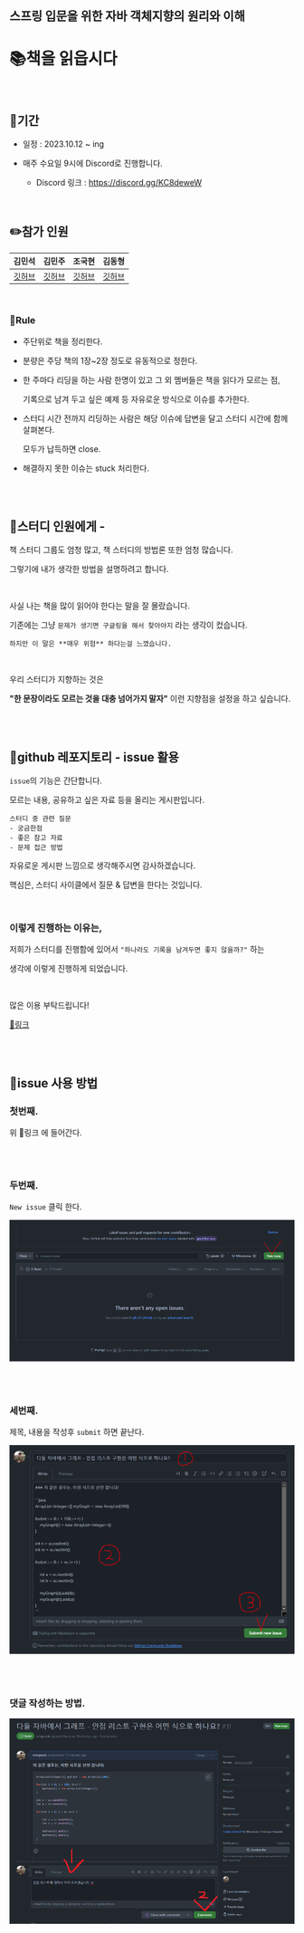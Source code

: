 ## 스프링 입문을 위한 자바 객체지향의 원리와 이해


# 📚책을 읽읍시다

<br/>

## 🚀기간

- 일정 : 2023.10.12 ~ ing

- 매주 수요일 9시에 Discord로 진행합니다.

    - Discord 링크 : https://discord.gg/KC8deweW

<br/>

## ✏️참가 인원


| 김민석 | 김민주 | 조국현 | 김동형
| --- | --- | --- | --- |
| [깃허브](https://github.com/mingseok) | [깃허브](https://github.com/6democratickim9) | [깃허브](https://github.com/epiphany1013) | [깃허브](https://github.com/kimsdh) |



<br/>



### 🎯Rule

- 주단위로 책을 정리한다.

- 분량은 주당 책의 1장~2장 정도로 유동적으로 정한다.

- 한 주마다 리딩을 하는 사람 한명이 있고 그 외 멤버들은 책을 읽다가 모르는 점, 

    기록으로 남겨 두고 싶은 예제 등 자유로운 방식으로 이슈를 추가한다.

- 스터디 시간 전까지 리딩하는 사람은 해당 이슈에 답변을 달고 스터디 시간에 함께 살펴본다. 

    모두가 납득하면 close.

- 해결하지 못한 이슈는 stuck 처리한다.


<br/><br/>


## 📮스터디 인원에게 - 

책 스터디 그룹도 엄청 많고, 책 스터디의 방법론 또한 엄청 많습니다. 

그렇기에 내가 생각한 방법을 설명하려고 합니다.

<br/>

사실 나는 책을 많이 읽어야 한다는 말을 잘 몰랐습니다.

기존에는 그냥 `문제가 생기면 구글링을 해서 찾아야지` 라는 생각이 컸습니다.

```
하지만 이 말은 **매우 위험** 하다는걸 느꼈습니다.
```

<br/>



우리 스터디가 지향하는 것은 


**"한 문장이라도 모르는 것을 대충 넘어가지 말자"** 이런 지향점을 설정을 하고 싶습니다. 


<br/><br/>


## 💬github 레포지토리 - issue 활용



`issue`의 기능은 간단합니다. 

모르는 내용, 공유하고 싶은 자료 등을 올리는 게시판입니다.

```
스터디 중 관련 질문
- 궁금한점
- 좋은 참고 자료
- 문제 접근 방법
```
자유로운 게시판 느낌으로 생각해주시면 감사하겠습니다.


핵심은, 스터디 사이클에서 질문 & 답변을 한다는 것입니다.


<br/>

### 이렇게 진행하는 이유는,

저희가 스터디를 진행함에 있어서 `"하나라도 기록을 남겨두면 좋지 않을까?"` 하는 


생각에 이렇게 진행하게 되었습니다.
 


<br/>


많은 이용 부탁드립니다!

[📌링크](https://github.com/mingseok/spring_reading_study/issues)


<br/><br/>

## 📝issue 사용 방법

### 첫번째.

위 📌링크 에 들어간다.

<br/><br/>

### 두번째.

`New issue` 클릭 한다.

![이미지](/이미지/설명1.PNG)


<br/><br/>

### 세번째.

제목, 내용을 작성후 `submit` 하면 끝난다.

![이미지](/이미지/설명2.PNG)


<br/> <br/>

### 댓글 작성하는 방법.

![이미지](/이미지/설명3.PNG)

